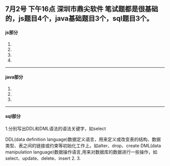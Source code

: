 7月2号 下午16点  深圳市鼎尖软件
笔试题都是很基础的，js题目4个，java基础题目3个，sql题目3个。
---
#### js部分
1.
2.
3.
4.
---
#### java部分
1.
2.
3.
---
#### sql部分
1.分别写出DDL和DML语法的语法关键字，如select
>
DDL(data definition language)数据定义语言，用来定义或改变表的结构、数据类型、表之间的链接或约束等初始化工作上。如alter、drop、create
DML(data manipulation language)数据操作语言,用来对数据库的数据进行一些操作，如select、update、delete、insert
2.
3.
